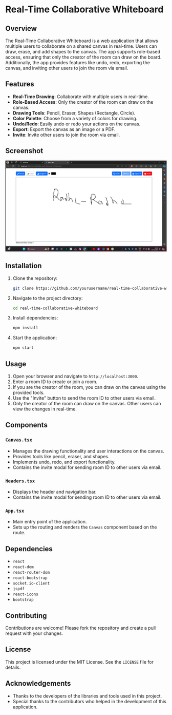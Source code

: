 # Real-Time Collaborative Whiteboard

## Overview
The Real-Time Collaborative Whiteboard is a web application that allows multiple users to collaborate on a shared canvas in real-time. Users can draw, erase, and add shapes to the canvas. The app supports role-based access, ensuring that only the creator of the room can draw on the board. Additionally, the app provides features like undo, redo, exporting the canvas, and inviting other users to join the room via email.

## Features
- **Real-Time Drawing**: Collaborate with multiple users in real-time.
- **Role-Based Access**: Only the creator of the room can draw on the canvas.
- **Drawing Tools**: Pencil, Eraser, Shapes (Rectangle, Circle).
- **Color Palette**: Choose from a variety of colors for drawing.
- **Undo/Redo**: Easily undo or redo your actions on the canvas.
- **Export**: Export the canvas as an image or a PDF.
- **Invite**: Invite other users to join the room via email.

## Screenshot
![Screenshot](https://github.com/B2Kumar03/project2Image/blob/main/Screenshot%202024-08-01%20210007.png?raw=true)

## Installation

1. Clone the repository:
    ```sh
    git clone https://github.com/yourusername/real-time-collaborative-whiteboard.git
    ```

2. Navigate to the project directory:
    ```sh
    cd real-time-collaborative-whiteboard
    ```

3. Install dependencies:
    ```sh
    npm install
    ```

4. Start the application:
    ```sh
    npm start
    ```

## Usage

1. Open your browser and navigate to `http://localhost:3000`.
2. Enter a room ID to create or join a room.
3. If you are the creator of the room, you can draw on the canvas using the provided tools.
4. Use the "Invite" button to send the room ID to other users via email.
5. Only the creator of the room can draw on the canvas. Other users can view the changes in real-time.

## Components

### `Canvas.tsx`
- Manages the drawing functionality and user interactions on the canvas.
- Provides tools like pencil, eraser, and shapes.
- Implements undo, redo, and export functionality.
- Contains the invite modal for sending room ID to other users via email.

### `Headers.tsx`
- Displays the header and navigation bar.
- Contains the invite modal for sending room ID to other users via email.

### `App.tsx`
- Main entry point of the application.
- Sets up the routing and renders the `Canvas` component based on the route.

## Dependencies
- `react`
- `react-dom`
- `react-router-dom`
- `react-bootstrap`
- `socket.io-client`
- `jspdf`
- `react-icons`
- `bootstrap`

## Contributing
Contributions are welcome! Please fork the repository and create a pull request with your changes.

## License
This project is licensed under the MIT License. See the `LICENSE` file for details.

## Acknowledgements
- Thanks to the developers of the libraries and tools used in this project.
- Special thanks to the contributors who helped in the development of this application.
